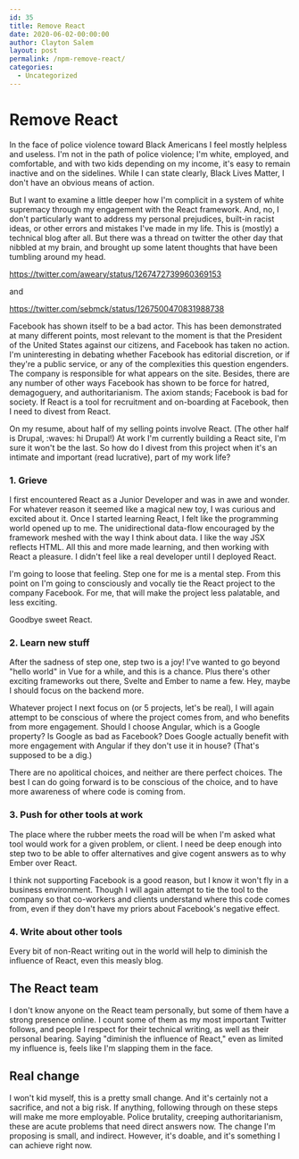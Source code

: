 ```yaml
---
id: 35
title: Remove React
date: 2020-06-02-00:00:00
author: Clayton Salem
layout: post
permalink: /npm-remove-react/
categories:
  - Uncategorized
---
```

# Remove React

In the face of police violence toward Black Americans I feel mostly helpless and useless. I'm not in the path of police violence; I'm white, employed, and comfortable, and with two kids depending on my income, it's easy to remain inactive and on the sidelines. While I can state clearly, Black Lives Matter, I don't have an obvious means of action.

But I want to examine a little deeper how I'm complicit in a system of white supremacy through my engagement with the React framework. And, no, I don't particularly want to address my personal prejudices, built-in racist ideas, or other errors and mistakes I've made in my life. This is (mostly) a technical blog after all. But there was a thread on twitter the other day that nibbled at my brain, and brought up some latent thoughts that have been tumbling around my head.
 
 https://twitter.com/aweary/status/1267472739960369153

 and 

 https://twitter.com/sebmck/status/1267500470831988738

Facebook has shown itself to be a bad actor. This has been demonstrated at many different points, most relevant to the moment is that the President of the United States against our citizens, and Facebook has taken no action. I'm uninteresting in debating whether Facebook has editorial discretion, or if they're a public service, or any of the complexities this question engenders. The company is responsible for what appears on the site. Besides, there are any number of other ways Facebook has shown to be force for hatred, demagoguery, and authoritarianism. The axiom stands; Facebook is bad for society. If React is a tool for recruitment and on-boarding at Facebook, then I need to divest from React.

On my resume, about half of my selling points involve React. (The other half is Drupal, :waves: hi Drupal!) At work I'm currently building a React site, I'm sure it won't be the last. So how do I divest from this project when it's an intimate and important (read lucrative), part of my work life?

### 1. Grieve
I first encountered React as a Junior Developer and was in awe and wonder. For whatever reason it seemed like a magical new toy,  I was curious and excited about it. Once I started learning React, I felt like the programming world opened up to me. The unidirectional data-flow encouraged by the framework meshed with the way I think about data. I like the way JSX reflects HTML. All this and more made learning, and then working with React a pleasure. I didn't feel like a real developer until I deployed React. 

I'm going to loose that feeling. Step one for me is a mental step. From this point on I'm going to consciously and vocally tie the React project to the company Facebook. For me, that will make the project less palatable, and less exciting.

Goodbye sweet React.

### 2. Learn new stuff
After the sadness of step one, step two is a joy! I've wanted to go beyond "hello world" in Vue for a while, and this is a chance. Plus there's other exciting frameworks out there, Svelte and Ember to name a few. Hey, maybe I should focus on the backend more.

Whatever project I next focus on (or 5 projects, let's be real), I will again attempt to be conscious of where the project comes from, and who benefits from more engagement. Should I choose Angular, which is a Google property? Is Google as bad as Facebook? Does Google actually benefit with more engagement with Angular if they don't use it in house? (That's supposed to be a dig.) 

There are no apolitical choices, and neither are there perfect choices. The best I can do going forward is to be conscious of the choice, and to have more awareness of where code is coming from.


### 3. Push for other tools at work
The place where the rubber meets the road will be when I'm asked what tool would work for a given problem, or client. I need be deep enough into step two to be able to offer alternatives and give cogent answers as to why Ember over React.

I think not supporting Facebook is a good reason, but I know it won't fly in a business environment. Though I will again attempt to tie the tool to the company so that co-workers and clients understand where this code comes from, even if they don't have my priors about Facebook's negative effect.

### 4. Write about other tools
Every bit of non-React writing out in the world will help to diminish the influence of React, even this measly blog.

## The React team
I don't know anyone on the React team personally, but some of them have a strong presence online. I count some of them as my most important Twitter follows, and people I respect for their technical writing, as well as their personal bearing. Saying "diminish the influence of React," even as limited my influence is, feels like I'm slapping them in the face.

## Real change
I won't kid myself, this is a pretty small change. And it's certainly not a sacrifice, and not a big risk. If anything, following through on these steps will make me more employable. Police brutality, creeping authoritarianism, these are acute problems that need direct answers now. The change I'm proposing is small, and indirect. However, it's doable, and it's something I can achieve right now.
